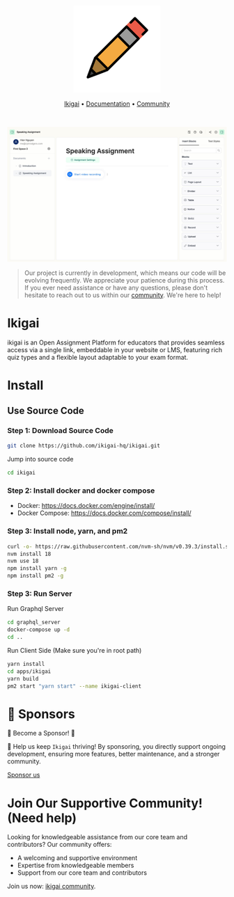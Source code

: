 <p align="center">
  <a href="https://github.com/ikigai-hq/ikigai" target="_blank">
    <img src="https://raw.githubusercontent.com/ikigai-hq/ikigai/master/assets/logo/logo.png" alt="ikigai" width="200px">
  </a>
</p>

<p align="center">
    <a href="https://ikigai.li">Ikigai</a> •
    <a href="https://docs.ikigai.li">Documentation</a> • 
    <a href="https://discord.gg/XuYWkn6kUS">Community</a>
</p>

&nbsp;

<a href="https://github.com/ikigai-hq/ikigai"><img src="https://raw.githubusercontent.com/ikigai-hq/ikigai/master/assets/app-screenshot.jpeg" alt="Best Assignment Open Source" /></a>

> Our project is currently in development, which means our code will be evolving frequently. We appreciate your patience during this process. 
> If you ever need assistance or have any questions, please don't hesitate to reach out to us within our [community](https://discord.gg/XuYWkn6kUS). We're here to help!

# Ikigai

ikigai is an Open Assignment Platform for educators that provides seamless access via a single link, embeddable in your website or LMS, featuring rich quiz types and a flexible layout adaptable to your exam format.

# Install

## Use Source Code

### Step 1: Download Source Code

```bash
git clone https://github.com/ikigai-hq/ikigai.git
```

Jump into source code

```bash
cd ikigai
```

### Step 2: Install docker and docker compose

- Docker: https://docs.docker.com/engine/install/
- Docker Compose: https://docs.docker.com/compose/install/

### Step 3: Install node, yarn, and pm2

```bash
curl -o- https://raw.githubusercontent.com/nvm-sh/nvm/v0.39.3/install.sh | bash
nvm install 18
nvm use 18
npm install yarn -g
npm install pm2 -g
```

### Step 3: Run Server

Run Graphql Server
```bash
cd graphql_server
docker-compose up -d
cd ..
```

Run Client Side (Make sure you're in root path)

```bash
yarn install
cd apps/ikigai
yarn build
pm2 start "yarn start" --name ikigai-client
```

# 🚀 Sponsors

🌟 Become a Sponsor! 🌟

🚀 Help us keep `Ikigai` thriving! By sponsoring, you directly support ongoing development, ensuring more features, better maintenance, and a stronger community.

[Sponsor us](https://ko-fi.com/ikigaihq)

# Join Our Supportive Community! (Need help)

Looking for knowledgeable assistance from our core team and contributors? Our community offers:

- A welcoming and supportive environment
- Expertise from knowledgeable members
- Support from our core team and contributors

Join us now: [ikigai community](https://discord.gg/XuYWkn6kUS).
